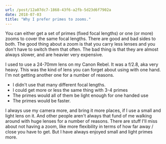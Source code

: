 ```yaml
---
url: /post/12a07dc7-1868-43f6-a2fb-5d23d6f7902a
date: 2018-07-03
title: "Why I prefer primes to zooms."
---
```


You can either get a set of primes (fixed focal lengths) or one (or more) zooms to cover the same focal lengths. There are good and bad sides to both. The good thing about a zoom is that you carry less lenses and you don't have to switch them that often. The bad thing is that they are almost always slower, and are heavier very expensive. 

I used to use a 24-70mm lens on my Canon Rebel. It was a f/2.8, aka very heavy. This was the kind of lens you can forget about using with one hand. I'm not getting another one for a number of reasons. 

- I didn't use that many different focal lengths. 
- I could get more or less the same thing with 3-4 primes
- The primes would all of them be light enough for one handed use
- The primes would be faster. 

I always use my camera more, and bring it more places, if I use a small and light lens on it. And other people aren't always that fund of me walking around with huge lenses for a number of reasons. There are stuff I'll miss about not having a zoom, like more flexibility in terms of how far away / close you have to get. But I have always enjoyed small and light primes more.